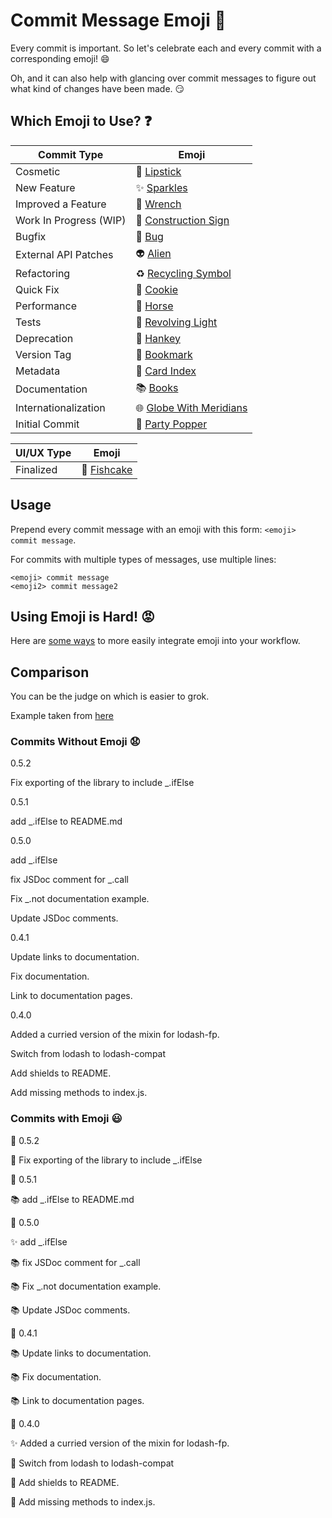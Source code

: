 # Commit Message Emoji 👋

Every commit is important.
So let's celebrate each and every commit with a corresponding emoji! 😄

Oh, and it can also help with glancing over commit messages to figure out
what kind of changes have been made. 😏

## Which Emoji to Use? ❓

Commit Type | Emoji
----------  | -----
Cosmetic | 💄 [Lipstick](http://emojipedia.org/lipstick/)
New Feature | ✨ [Sparkles](http://emojipedia.org/sparkles/)
Improved a Feature | 🔧 [Wrench](http://emojipedia.org/wrench/)
Work In Progress (WIP) | 🚧 [Construction Sign](http://emojipedia.org/construction-sign/)
Bugfix | 🐛 [Bug](http://emojipedia.org/bug/)
External API Patches | 👽 [Alien](http://emojipedia.org/extraterrestrial-alien/)
Refactoring | ♻️ [Recycling Symbol](http://emojipedia.org/black-universal-recycling-symbol/)
Quick Fix | 🍪 [Cookie](http://emojipedia.org/cookie/)
Performance | 🐎 [Horse](http://emojipedia.org/horse/)
Tests | 🚨 [Revolving Light](http://emojipedia.org/police-cars-revolving-light/)
Deprecation | 💩 [Hankey](http://emojipedia.org/pile-of-poo/)
Version Tag | 🔖 [Bookmark](http://emojipedia.org/bookmark/)
Metadata | 📇 [Card Index](http://emojipedia.org/card-index/)
Documentation | 📚 [Books](http://emojipedia.org/books/)
Internationalization | 🌐 [Globe With Meridians](http://emojipedia.org/globe-with-meridians/)
Initial Commit | 🎉 [Party Popper](http://emojipedia.org/party-popper/)

UI/UX Type | Emoji
----------  | -----
Finalized | 🍥 [Fishcake](http://emojipedia.org/fish-cake-with-swirl-design/)

## Usage

Prepend every commit message with an emoji with this form:
`<emoji> commit message`.

For commits with multiple types of messages, use multiple lines:
```
<emoji> commit message
<emoji2> commit message2
```

## Using Emoji is Hard! 😡

Here are [some ways](INTEGRATIONS.md) to more easily integrate emoji into your workflow.

## Comparison

You can be the judge on which is easier to grok.

Example taken from [here](https://github.com/dannyfritz/funcdash/commits/master)

### Commits Without Emoji 😧

0.5.2

Fix exporting of the library to include _.ifElse

0.5.1

add _.ifElse to README.md

0.5.0

add _.ifElse

fix JSDoc comment for _.call

Fix _.not documentation example.

Update JSDoc comments.

0.4.1

Update links to documentation.

Fix documentation.

Link to documentation pages.

0.4.0

Added a curried version of the mixin for lodash-fp.

Switch from lodash to lodash-compat

Add shields to README.

Add missing methods to index.js.

### Commits with Emoji 😃

🔖 0.5.2

🐛 Fix exporting of the library to include _.ifElse

🔖 0.5.1

📚 add _.ifElse to README.md

🔖 0.5.0

✨ add _.ifElse

📚 fix JSDoc comment for _.call

📚 Fix _.not documentation example.

📚 Update JSDoc comments.

🔖 0.4.1

📚 Update links to documentation.

📚 Fix documentation.

📚 Link to documentation pages.

🔖 0.4.0

✨ Added a curried version of the mixin for lodash-fp.

📇 Switch from lodash to lodash-compat

📇 Add shields to README.

🐛 Add missing methods to index.js.
